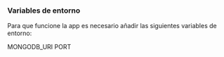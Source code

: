 

### Variables de entorno

Para que funcione la app es necesario añadir las siguientes variables de entorno:

MONGODB_URI
PORT